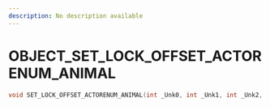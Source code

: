 ```yaml
---
description: No description available 
---
```


# OBJECT\_SET_LOCK_OFFSET_ACTORENUM_ANIMAL

```cpp
void SET_LOCK_OFFSET_ACTORENUM_ANIMAL(int _Unk0, int _Unk1, int _Unk2, int _Unk3, int _Unk4, int _Unk5, int _Unk6);
```